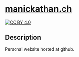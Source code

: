 # [manickathan.ch](https://manickathan.ch/)

[![CC BY 4.0][cc-by-image]][cc-by]

## Description

Personal website hosted at github. 

[cc-by]: http://creativecommons.org/licenses/by/4.0/
[cc-by-image]: https://i.creativecommons.org/l/by/4.0/88x31.png
